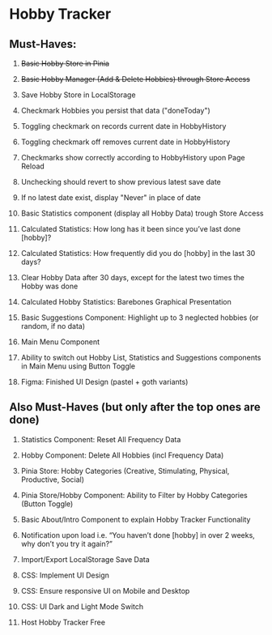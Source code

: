 # Hobby Tracker

## Must-Haves:

1. ~~Basic Hobby Store in Pinia~~

1. ~~Basic Hobby Manager (Add & Delete Hobbies) through Store Access~~

1. Save Hobby Store in LocalStorage

1. Checkmark Hobbies you persist that data ("doneToday")

1. Toggling checkmark on records current date in HobbyHistory

1. Toggling checkmark off removes current date in HobbyHistory

1. Checkmarks show correctly according to HobbyHistory upon Page Reload

1. Unchecking should revert to show previous latest save date

1. If no latest date exist, display "Never" in place of date

1. Basic Statistics component (display all Hobby Data) trough Store Access

1. Calculated Statistics: How long has it been since you’ve last done [hobby]?

1. Calculated Statistics: How frequently did you do [hobby] in the last 30 days?

1. Clear Hobby Data after 30 days, except for the latest two times the Hobby was done

1. Calculated Hobby Statistics: Barebones Graphical Presentation

1. Basic Suggestions Component: Highlight up to 3 neglected hobbies (or random, if no data)

1. Main Menu Component

1. Ability to switch out Hobby List, Statistics and Suggestions components in Main Menu using Button Toggle

1. Figma: Finished UI Design (pastel + goth variants)

## Also Must-Haves (but only after the top ones are done)

1. Statistics Component: Reset All Frequency Data

1. Hobby Component: Delete All Hobbies (incl Frequency Data)

1. Pinia Store: Hobby Categories (Creative, Stimulating, Physical, Productive, Social)

1. Pinia Store/Hobby Component: Ability to Filter by Hobby Categories (Button Toggle)

1. Basic About/Intro Component to explain Hobby Tracker Functionality

1. Notification upon load i.e. “You haven’t done [hobby] in over 2 weeks, why don’t you try it again?”

1. Import/Export LocalStorage Save Data

1. CSS: Implement UI Design

1. CSS: Ensure responsive UI on Mobile and Desktop

1. CSS: UI Dark and Light Mode Switch

1. Host Hobby Tracker Free
